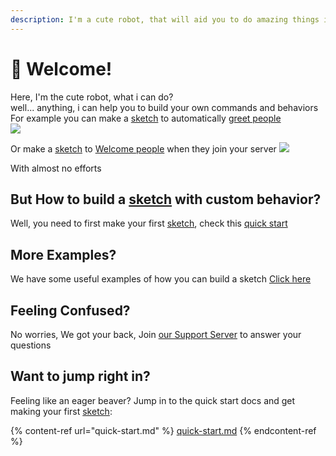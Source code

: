 ```yaml
---
description: I'm a cute robot, that will aid you to do amazing things in your server!!
---
```


# 👋 Welcome!

Here, I'm the cute robot, what i can do?\
well... anything, i can help you to build your own commands and behaviors \
For example you can make a [sketch](tutorials/create.md) to automatically [greet people](examples/userText.md)\
![](https://i.imgur.com/bPGLkIS.jpg)

Or make a [sketch](tutorials/create.md) to [Welcome people](examples/memberJoin.md) when they join your server
![](https://i.imgur.com/VbIS3q0.jpg)

With almost no efforts

## But How to build a [sketch](tutorials/create.md) with custom behavior?
Well, you need to first make your first [sketch](tutorials/create.md), check this [quick start](quick-start.md)

## More Examples?
We have some useful examples of how you can build a sketch [Click here](examples/)

## Feeling Confused?
No worries, We got your back, Join [our Support Server](https://discord.com/invite/bKQPWb99b7) to answer your questions

## Want to jump right in?

Feeling like an eager beaver? Jump in to the quick start docs and get making your first [sketch](tutorials/create.md):

{% content-ref url="quick-start.md" %}
[quick-start.md](quick-start.md)
{% endcontent-ref %}
